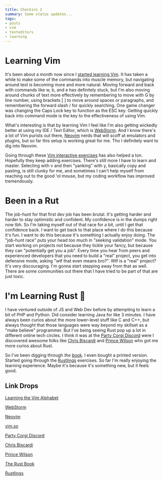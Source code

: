```yaml
---
title: Checkins 2
summary: Some status updates...
tags:
- posts
- vim
- texteditors
- learning
---
```




# Learning Vim

It's been about a month now since I [started learning Vim](https://yarocruz.netlify.app/posts/learning-the-vim-alphabet/). It has taken a while to make some of the commands into muscle memory, but navigating around text is becoming more and more natural. Moving forward and back with commands like w, b, and e has definitely stuck, but I'm also moving around chunks of text more effectively by remembering to move with G by line number, using brackets [ ] to move around spaces or paragraphs, and remembering the forward slash / for quickly searching. One game changer was changing the Caps Lock key to function as the ESC key. Getting quickly back into command mode is the key to the effectiveness of using Vim.

What's interesting is that by learning Vim I feel like I'm also getting wickedly better at using my IDE / Text Editor, which is [WebStorm](https://www.jetbrains.com/webstorm/). And I know there's a lot of Vim purists out there, [Neovim](https://neovim.io/) nerds that will scoff at emulators and plugins, but so far this setup is working great for me. Tho I definitely want to dig into Neovim.

Going through these [Vim interactive exercises](https://www.vim.so/) has also helped a ton. Hopefully they keep adding exercises. There's still more I have to learn and master. Selecting with v and then "yanking" with y, basically copy and pasting, is still clunky for me, and sometimes I can't help myself from reaching out to the good 'ol mouse, but my coding workflow has improved tremendously.

# Been in a Rut

The job-hunt for that first dev job has been brutal. It's getting harder and harder to stay optimistic and confident. My confidence is in the dumps right now tbh. So I'm taking myself out of that race for a bit, until I get that confidence back. I want to get back to that place where I do this because it's fun. I want to do this because it's something I actually enjoy doing. The "job-hunt race" puts your head too much in "seeking validation" mode. You start working on projects not because they tickle your fancy, but because they can "potentially get you a job". Every time you hear from peers and experienced developers that you need to build a "real" project, you get into defensive mode, asking "wtf that even means bro?". Wtf is a "real" project? It's very discouraging. I'm gonna start stepping away from that as well. There are some communities out there that I have tried to be part of that are just toxic.

# I'm Learning Rust 🦀

I have ventured outside of JS and Web Dev before by attempting to learn a bit of PHP and Python. Did consider learning Java for like 3 minutes. I have always been curios about the more lower-level stuff like C and C++, but always thought that those languages were way beyond my skillset as a "make believe" programmer. But I've being seeing Rust pop up a lot in different online tech circles. I think it was at the [Party Corgi Discord](https://www.partycorgi.com/) were I discovered awesome folks like [Chris Biscardi](https://www.christopherbiscardi.com/) and [Prince Wilson](https://prince.dev/) who got me more curios about Rust.

So I've been digging through *the* [book](https://doc.rust-lang.org/book/title-page.html). I even bought a printed version. Started going through the [Rustlings](https://github.com/rust-lang/rustlings) exercises. So far I'm really enjoying the learning experience. Maybe it's because it's something new, but it feels good.

## Link Drops

[Learning the Vim Alphabet](https://yarocruz.netlify.app/posts/learning-the-vim-alphab)

[WebStorm](https://www.jetbrains.com/webstorm/)

[Neovim](https://neovim.io/)

[vim.so](https://www.vim.so/)

[Party Corgi Discord](https://www.partycorgi.com/)

[Chris Biscardi](https://www.christopherbiscardi.com/)

[Prince Wilson](https://prince.dev/)

[The Rust Book](https://doc.rust-lang.org/book/title-page.html)

[Rustlings](https://github.com/rust-lang/rustlings)
